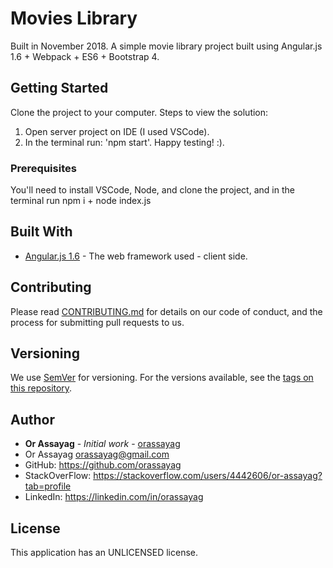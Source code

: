 # Movies Library

Built in November 2018. A simple movie library project built using Angular.js 1.6 + Webpack + ES6 + Bootstrap 4.

## Getting Started

Clone the project to your computer.
Steps to view the solution:
1. Open server project on IDE (I used VSCode).
2. In the terminal run: 'npm start'.
Happy testing! :).

### Prerequisites

You'll need to install VSCode, Node, and clone the project, and in the terminal run npm i + node index.js

## Built With

* [Angular.js 1.6](https://code.angularjs.org/1.6.10/docs/guide) - The web framework used - client side.

## Contributing

Please read [CONTRIBUTING.md](https://gist.github.com/PurpleBooth/b24679402957c63ec426) for details on our code of conduct, and the process for submitting pull requests to us.

## Versioning

We use [SemVer](http://semver.org) for versioning. For the versions available, see the [tags on this repository](https://github.com/your/project/tags).

## Author

* **Or Assayag** - *Initial work* - [orassayag](https://github.com/orassayag)
* Or Assayag <orassayag@gmail.com>
* GitHub: https://github.com/orassayag
* StackOverFlow: https://stackoverflow.com/users/4442606/or-assayag?tab=profile
* LinkedIn: https://linkedin.com/in/orassayag

## License

This application has an UNLICENSED license.